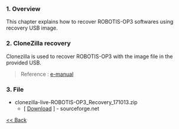 ### 1. Overview
This chapter explains how to recover ROBOTIS-OP3 softwares using recovery USB image.

### 2. CloneZilla recovery  
Clonezilla is used to recover ROBOTIS-OP3 with the image file in the provided USB.  
  
> Reference : [e-manual](http://support.robotis.com/en/product/darwin-op/operating/recovery/clonezilla_recovery.htm)  
  
### 3. File
* clonezilla-live-ROBOTIS-OP3_Recovery_171013.zip  
    * [ [Download](https://downloads.sourceforge.net/project/darwinop/Software/Main%20Controller/Recovery%20USB/clonezilla-live-ROBOTIS-OP3_Recovery_171013.zip?r=https%3A%2F%2Fsourceforge.net%2Fprojects%2Fdarwinop%2Ffiles%2FSoftware%2FMain%2520Controller%2FRecovery%2520USB%2F&ts=1508126998&use_mirror=netix) ] - sourceforge.net  
  
  
[&lt;&lt; Back](OP3-User's-Guide)